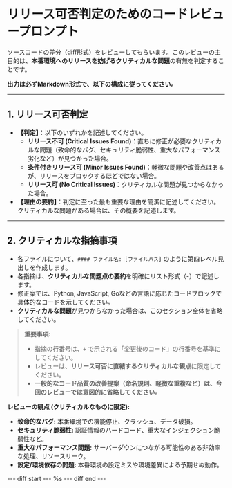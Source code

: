 # リリース可否判定のためのコードレビュープロンプト

ソースコードの差分（diff形式）をレビューしてもらいます。このレビューの主目的は、**本番環境へのリリースを妨げるクリティカルな問題**の有無を判定することです。

**出力は必ずMarkdown形式で、以下の構成に従ってください。**

---

## 1. リリース可否判定

- **【判定】**：以下のいずれかを記述してください。
    - **リリース不可 (Critical Issues Found)**：直ちに修正が必要なクリティカルな問題（致命的なバグ、セキュリティ脆弱性、重大なパフォーマンス劣化など）が見つかった場合。
    - **条件付きリリース可 (Minor Issues Found)**：軽微な問題や改善点はあるが、リリースをブロックするほどではない場合。
    - **リリース可 (No Critical Issues)**：クリティカルな問題が見つからなかった場合。
- **【理由の要約】**：判定に至った最も重要な理由を簡潔に記述してください。クリティカルな問題がある場合は、その概要を記述します。

---

## 2. クリティカルな指摘事項

- 各ファイルについて、`#### ファイル名: [ファイルパス]` のように第四レベル見出しを作成します。
- 各指摘は、**クリティカルな問題点の要約**を明確にリスト形式（-）で記述します。
- 修正案では、Python, JavaScript, Goなどの言語に応じたコードブロックで具体的なコードを示してください。
- **クリティカルな問題**が見つからなかった場合は、このセクション全体を省略してください。

> **重要事項:**
> - 指摘の行番号は、`+` で示される「変更後のコード」の行番号を基準にしてください。
> - レビューは、**リリース可否に直結するクリティカルな観点**に限定してください。
> - **一般的なコード品質の改善提案（命名規則、軽微な重複など）は、今回のレビューでは意図的に省略してください。**

**レビューの観点 (クリティカルなものに限定):**
- **致命的なバグ:** 本番環境での機能停止、クラッシュ、データ破損。
- **セキュリティ脆弱性:** 認証情報のハードコード、重大なインジェクション脆弱性など。
- **重大なパフォーマンス問題:** サーバーダウンにつながる可能性のある非効率な処理、リソースリーク。
- **設定/環境依存の問題:** 本番環境の設定ミスや環境差異による予期せぬ動作。

--- diff start ---
%s
--- diff end ---
